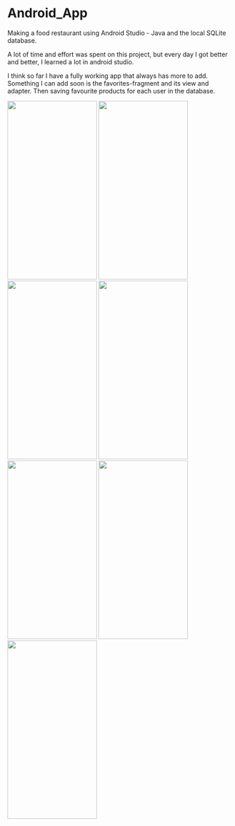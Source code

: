 # Android_App
Making a food restaurant using Android Studio - Java and the local SQLite database.

A lot of time and effort was spent on this project,
but every day I got better and better, I learned a lot in android studio.

I think so far I have a fully working app that always has more to add.
Something I can add soon is the favorites-fragment and its view and adapter. 
Then saving favourite products for each user in the database.


<img src="https://user-images.githubusercontent.com/104200628/206855659-d1cffa5e-792c-49af-b402-12e0439daf1d.jpg" width="200" height="400" />
<img src="https://user-images.githubusercontent.com/104200628/206855658-bcbe4887-369b-4b68-8cd9-dd6b8c7307d7.jpg" width="200" height="400" />
<img src="https://user-images.githubusercontent.com/104200628/206855656-83398f17-1dbe-4957-b8d9-932474e46939.jpg" width="200" height="400" />
<img src="https://user-images.githubusercontent.com/104200628/206855655-23ba0b3b-ca24-48c8-8cf3-26b20939c2aa.jpg" width="200" height="400" />
<img src="https://user-images.githubusercontent.com/104200628/206855657-44c309a0-fb8e-4967-ab32-935248aced7d.jpg" width="200" height="400" />
<img src="https://user-images.githubusercontent.com/104200628/206855760-a6d5e1d9-cf8d-463f-aa4a-b45215a3fe4a.jpg" width="200" height="400" />
<img src="https://user-images.githubusercontent.com/104200628/206856233-cd628a23-fee9-45a2-a94a-dba89e97dd83.jpg" width="200" height="400" />
